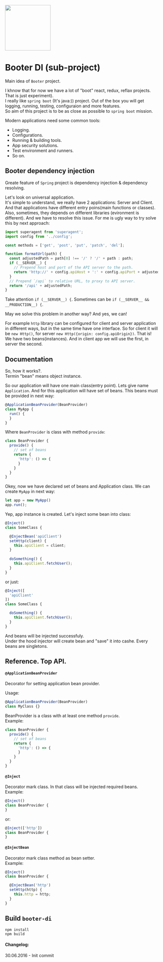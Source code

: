 <img src="https://raw.githubusercontent.com/okonkwo/booter-di/master/doc/hr.png" width="150" height="150" />

Booter DI (sub-project)
======

Main idea of `Booter` project. 

I khnow that for now we have a lot of "boot" react, redux, reflax projects. That is just experiment).  
I really like `spring boot` (It's java:)) project. Out of the box you will get logging, running, testing, configuraion and more features.  
So aim of this project is to be as close as possible to `spring boot` mission. 

Modern applications need some common tools:
* Logging.
* Configurations.
* Running & building tools.
* App security solutions.
* Test environment and runners.
* So on.

Booter dependency injection
------

Greate feature of `Spring` project is dependency injection & dependency resolving.  

Let's look on universal application.  
It's simple to understand, we really have 2 applications: Server and Client. And that applications have different entry poins(main functions or classes). Also, sometimes, they depends on different libraries (evironment is different). And we have to resolve this issue. For me is ugly way to try solve this by next approach:

```js
import superagent from 'superagent';
import config from '../config';

const methods = ['get', 'post', 'put', 'patch', 'del'];

function formatUrl(path) {
  const adjustedPath = path[0] !== '/' ? '/' + path : path;
  if (__SERVER__) {
    // Prepend host and port of the API server to the path.
    return 'http://' + config.apiHost + ':' + config.apiPort + adjustedPath;
  }
  // Prepend `/api` to relative URL, to proxy to API server.
  return '/api' + adjustedPath;
}
```

Take attention `if (__SERVER__) {`. Sometimes can be `if (__SERVER__ && __PRODUCTION__) {`.  

May we solve this problem in another way? And yes, we can!  

For example `http` library can be configured for client and server application in different ways, but in the same time have one interface. So for client it will be `new Http()`, for server `new Http({origin: config.apiOrigin})`. That is! We have two beans(instances). And in client app we will use the first, in server the second.

## Documentation 

So, how it works?.  
Termin "bean" means object instance.  

So our application will have one main class(entry point). Lets give name `Application`. And for this application will have set of beans. This beans must be provided in next way:

```js
@ApplicationBeanProvider(BeanProvider)
class MyApp {
  run() {
  }
}
```

Where `BeanProvider` is class with method `provide`: 
```js
class BeanProvider {
  provide() {
    // set of beans
    return {
      'http': () => {
      }
    }
  }
}
```

Okey, now we have declared set of beans and Application class. We can create `MyApp` in next way:
```js
let app = new MyApp()
app.run();
```

Yep, app instance is created. Let's inject some bean into class:
```js
@Inject()
class SomeClass {

  @InjectBean('apiClient')
  setHttp(client) {
    this.apiClient = client;
  }
  
  doSomething() {
    this.apiClient.fetchUser();
  }
}
```
or just: 
```js
@Inject([
  'apiClient'
])
class SomeClass {

  doSomething() {
    this.apiClient.fetchUser();
  }
}
```
And beans will be injected successfuly.  
Under the hood injector will create bean and "save" it into cashe. Every beans are singletons.   

## Reference. Top API.

#### `@ApplicationBeanProvider`
Decorator for setting application bean provider.  

Usage:
```js
@ApplicationBeanProvider(BeanProvider)
class MyClass {}
```
BeanProvider is a class with at least one method `provide`.  
Example:
```js
class BeanProvider {
  provide() {
    // set of beans
    return {
      'http': () => {
      }
    }
  }
}
```

#### `@Inject`  
Decorator mark class. In that class will be injected required beans.   
Example:
```js
@Inject()
class BeanProvider {
}
```
or:
```js
@Inject(['http'])
class BeanProvider {
}
```

#### `@InjectBean`  
Decorator mark class method as bean setter.  
Example:
```js
@Inject()
class BeanProvider {

  @InjectBean('http')
  setHttp(http) {
    this.http = http;
  }
}
```

## Build `booter-di`
```
npm install
npm build
```

#### Changelog:  

30.06.2016 - Init commit
